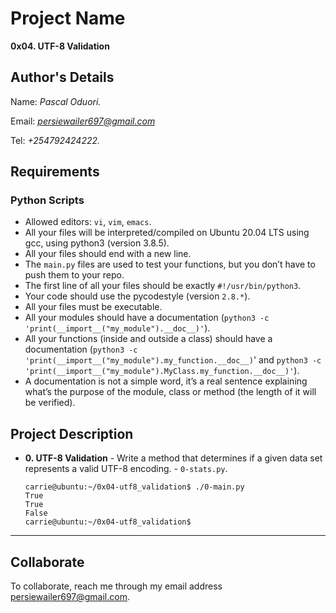 # Project Name
**0x04. UTF-8 Validation**

## Author's Details
Name: *Pascal Oduori.*

Email: *persiewailer697@gmail.com*

Tel: *+254792424222.*

##  Requirements

### Python Scripts
*   Allowed editors: `vi`, `vim`, `emacs`.
*   All your files will be interpreted/compiled on Ubuntu 20.04 LTS using gcc, using python3 (version 3.8.5).
*   All your files should end with a new line.
*   The `main.py` files are used to test your functions, but you don’t have to push them to your repo.
*   The first line of all your files should be exactly `#!/usr/bin/python3`.
*   Your code should use the pycodestyle (version `2.8.*`).
*   All your files must be executable.
*   All your modules should have a documentation (`python3 -c 'print(__import__("my_module").__doc__)'`).
*   All your functions (inside and outside a class) should have a documentation (`python3 -c 'print(__import__("my_module").my_function.__doc__)`' and `python3 -c 'print(__import__("my_module").MyClass.my_function.__doc__)'`).
*   A documentation is not a simple word, it’s a real sentence explaining what’s the purpose of the module, class or method (the length of it will be verified).


## Project Description

* **0. UTF-8 Validation** - Write a method that determines if a given data set represents a valid UTF-8 encoding. - `0-stats.py`.

    ```
    carrie@ubuntu:~/0x04-utf8_validation$ ./0-main.py
    True
    True
    False
    carrie@ubuntu:~/0x04-utf8_validation$
    ```
---

## Collaborate

To collaborate, reach me through my email address persiewailer697@gmail.com.
